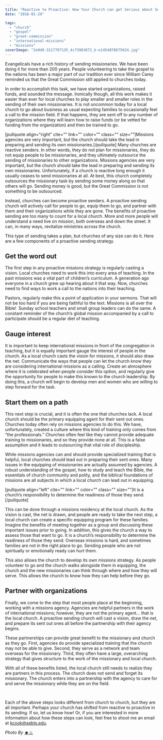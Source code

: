 ```yaml
---
title: "Reactive to Proactive: How Your Church can get Serious about Sending Missionaries"
date: "2016-01-29"

tags: 
  - "church"
  - "gospel"
  - "great-commission"
  - "international-missions"
  - "missions"
coverImage: "2e0d8-3217787135_4c73983672_b-e1454078675624.jpg"
---
```


Evangelicals have a rich history of sending missionaries. We have been doing it for more than 200 years. People volunteering to take the gospel to the nations has been a major part of our tradition ever since William Carey reminded us that the Great Commission still applied to churches today.

In order to accomplish this task, we have started organizations, raised funds, and sounded the message. Ironically though, all this work makes it easier than ever for local churches to play smaller and smaller roles in the sending of their own missionaries. It is not uncommon today for a local church to go about business as usual expecting families to occasionally feel a call to the mission field. If that happens, they are sent off to any number of organizations where they will learn how to raise funds (or be vetted for funding from the organization) and then be trained to go.

\[pullquote align="right" cite="" link="" color="" class="" size=""\]Missions agencies are very important, but the church should take the lead in preparing and sending its own missionaries.\[/pullquote\] Many churches are reactive senders. In other words, they do not plan for missionaries, they do not equip people to be missionaries, and they ultimately outsource the sending of missionaries to other organizations. Missions agencies are very important, but the church should take the lead in preparing and sending its own missionaries. Unfortunately, if a church is reactive long enough it usually ceases to send missionaries at all. At best, this church completely outsources the missionary task by sending some money along so that others will go. Sending money is good, but the Great Commission is not something to be outsourced.

Instead, churches can become proactive senders. A proactive sending church will actively call for people to go, equip them to go, and partner with them and their organizations while they are gone. The benefits of proactive sending are too many to count for a local church. More and more people will understand a need live on mission, both overseas and down the street. It can, in many ways, revitalize ministries across the church.

This type of sending takes a plan, but churches of any size can do it. Here are a few components of a proactive sending strategy.

## **Get the word out**

The first step in any proactive missions strategy is regularly casting a vision. Local churches need to work this into every area of teaching. In the past missions was a vital part of children’s curriculum. A generation ago everyone in a church grew up hearing about it that way. Now, churches need to find ways to work a call to the nations into their teaching.

Pastors, regularly make this a point of application in your sermons. That will not be too hard if you are being faithful to the text. Missions is all over the Bible!  Sunday school teachers and small group leaders can do the same. A constant reminder of the church’s global mission accompanied by a call to participate should be a regular diet of teaching.

## **Gauge interest**

It is important to keep international missions in front of the congregation in teaching, but it is equally important gauge the interest of people in the church. As a local church casts the vision for missions, it should also draw the net. Communicate the ways that people can let the church know they are considering international missions as a calling. Create an atmosphere where it is celebrated when people consider this option, and regularly give the opportunity for people to make this known to the church leadership. By doing this, a church will begin to develop men and women who are willing to step forward for the task.

## **Start them on a path**

This next step is crucial, and it is often the one that churches lack. A local church should be the primary equipping agent for their sent out ones. Churches today often rely on missions agencies to do this. We have, unfortunately, created a culture where this kind of training only comes from “the professionals.” Churches often feel like they cannot provide adequate training to missionaries, and so they provide none at all. This is a false assumption and it leads to outsourcing that vital role of discipleship.

While missions agencies can and should provide specialized training that is helpful, local churches should lead out in preparing their sent ones. Many issues in the equipping of missionaries are actually assumed by agencies. A robust understanding of the gospel, how to study and teach the Bible, the essentials of church community and polity, and the biblical foundations of missions are all subjects in which a local church can lead out in equipping.

\[pullquote align="left" cite="" link="" color="" class="" size=""\]It is a church’s responsibility to determine the readiness of those they send.\[/pullquote\]

This can be done through a missions residency at the local church. As the vision is cast, the net is drawn, and people are ready to take the next step, a local church can create a specific equipping program for these families. Imagine the benefits of meeting together as a group and discussing these important issues prior to going. In addition, this gives the church a way to assess those that want to go. It is a church’s responsibility to determine the readiness of those they send. Overseas missions is hard, and sometimes families are not in the right place to go. Sending people who are not spiritually or emotionally ready can hurt them.

This also allows the church to develop its own missions strategy. As people volunteer to go and the church walks alongside them in equipping, the church and the new missionaries can think through where and how they will serve. This allows the church to know how they can help before they go.

## **Partner with organizations**

Finally, we come to the step that most people place at the beginning, working with a missions agency. Agencies are helpful partners in the work of international missions; however, they are not the primary agent… that is the local church. A proactive sending church will cast a vision, draw the net, and prepare its sent out ones all before the partnership with their agency begins.

These partnerships can provide great benefit to the missionary and church as they go. First, agencies do provide specialized training that the church may not be able to give. Second, they serve as a network and team overseas for the missionary. Third, they often have a large, overarching strategy that gives structure to the work of the missionary and local church.

With all of these benefits listed, the local church still needs to realize they are partners in this process. The church does not send and forget its missionary. The church enters into a partnership with the agency to care for and serve the missionary while they are on the field.

 

Each of the above steps looks different from church to church, but they are all important. Perhaps your church has shifted from reactive to proactive in its sending. If so, let us know how! Or, if you are interested in more information about how these steps can look, feel free to shoot me an email at kcook@sebts.edu.

_Photo By [☻☺](http://www.flickr.com/photos/95632040@N00/3217787135/)_
